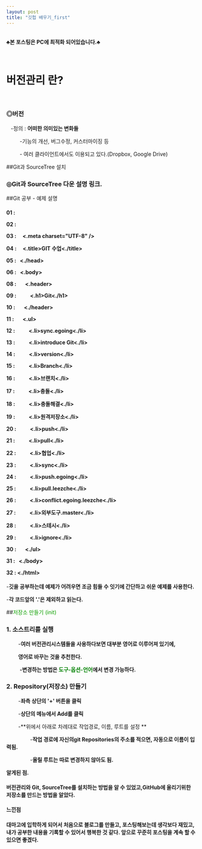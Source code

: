 ```yaml
---
layout: post
title: "깃헙 배우기_first"
---
```




<br>**♣본 포스팅은 PC에 최적화 되어있습니다.♣**</br>





<br><h1>버전관리 란?</h1></br>




<h3>◎버전</h3>





&nbsp;&nbsp;&nbsp;-정의 : **어떠한 의미있는 변화들**

&nbsp;&nbsp;&nbsp;&nbsp;&nbsp;&nbsp;&nbsp;&nbsp; -기능의 개선, 버그수정, 커스터마이징 등

 

&nbsp;&nbsp;&nbsp;&nbsp;&nbsp;&nbsp;&nbsp;&nbsp; - 여러 클라이언트에서도 이용되고 있다.(Dropbox, Google Drive)



 ##Git과 SourceTree 설치



<h3>◎<font color=rgb(255,2,255)><a hraf="https://www.youtube.com/watch?time_continue=1&v=N_rpDCZxRCY" target="blank">Git과 SourceTree 다운 설명 링크.</a></font></h3>





##Git 공부 - 예제 설명



<h4>

01 : <html>



02 : &nbsp;&nbsp;<head>



03 : &nbsp;&nbsp;&nbsp;&nbsp;<.meta charset="UTF-8" />

04 : &nbsp;&nbsp;&nbsp;&nbsp;<.title>GIT 수업<./title>

05 : &nbsp;&nbsp;<./head> 

06 : &nbsp;&nbsp;<.body>

08 : &nbsp;&nbsp;&nbsp;&nbsp;&nbsp;&nbsp;<.header>

09 : &nbsp;&nbsp;&nbsp;&nbsp;&nbsp;&nbsp;&nbsp;&nbsp;&nbsp;&nbsp;<.h1>Git<./h1>

10 : &nbsp;&nbsp;&nbsp;&nbsp;&nbsp;&nbsp;<./header>

11 : &nbsp;&nbsp;&nbsp;&nbsp;&nbsp;&nbsp;<.ul>

12 : &nbsp;&nbsp;&nbsp;&nbsp;&nbsp;&nbsp;&nbsp;&nbsp;&nbsp;&nbsp;<.li>sync.egoing<./li>

13 : &nbsp;&nbsp;&nbsp;&nbsp;&nbsp;&nbsp;&nbsp;&nbsp;&nbsp;&nbsp;<.li>introduce Git<./li>

14 : &nbsp;&nbsp;&nbsp;&nbsp;&nbsp;&nbsp;&nbsp;&nbsp;&nbsp;&nbsp;<.li>version<./li>

15 : &nbsp;&nbsp;&nbsp;&nbsp;&nbsp;&nbsp;&nbsp;&nbsp;&nbsp;&nbsp;<.li>Branch<./li>

16 : &nbsp;&nbsp;&nbsp;&nbsp;&nbsp;&nbsp;&nbsp;&nbsp;&nbsp;&nbsp;<.li>브랜치<./li>

17 : &nbsp;&nbsp;&nbsp;&nbsp;&nbsp;&nbsp;&nbsp;&nbsp;&nbsp;&nbsp;<.li>충돌<./li>

18 : &nbsp;&nbsp;&nbsp;&nbsp;&nbsp;&nbsp;&nbsp;&nbsp;&nbsp;&nbsp;<.li>충돌해결<./li>

19 : &nbsp;&nbsp;&nbsp;&nbsp;&nbsp;&nbsp;&nbsp;&nbsp;&nbsp;&nbsp;<.li>원격저장소<./li>

20 : &nbsp;&nbsp;&nbsp;&nbsp;&nbsp;&nbsp;&nbsp;&nbsp;&nbsp;&nbsp;<.li>push<./li>

21 : &nbsp;&nbsp;&nbsp;&nbsp;&nbsp;&nbsp;&nbsp;&nbsp;&nbsp;&nbsp;<.li>pull<./li>

22 : &nbsp;&nbsp;&nbsp;&nbsp;&nbsp;&nbsp;&nbsp;&nbsp;&nbsp;&nbsp;<.li>협업<./li>

23 : &nbsp;&nbsp;&nbsp;&nbsp;&nbsp;&nbsp;&nbsp;&nbsp;&nbsp;&nbsp;<.li>sync<./li>

24 : &nbsp;&nbsp;&nbsp;&nbsp;&nbsp;&nbsp;&nbsp;&nbsp;&nbsp;&nbsp;<.li>push.egoing<./li>

25 : &nbsp;&nbsp;&nbsp;&nbsp;&nbsp;&nbsp;&nbsp;&nbsp;&nbsp;&nbsp;<.li>pull.leezche<./li>

26 : &nbsp;&nbsp;&nbsp;&nbsp;&nbsp;&nbsp;&nbsp;&nbsp;&nbsp;&nbsp;<.li>conflict.egoing.leezche<./li>

27 : &nbsp;&nbsp;&nbsp;&nbsp;&nbsp;&nbsp;&nbsp;&nbsp;&nbsp;&nbsp;<.li>외부도구.master<./li>

28 : &nbsp;&nbsp;&nbsp;&nbsp;&nbsp;&nbsp;&nbsp;&nbsp;&nbsp;&nbsp;<.li>스테시<./li>

29 : &nbsp;&nbsp;&nbsp;&nbsp;&nbsp;&nbsp;&nbsp;&nbsp;&nbsp;&nbsp;<.li>ignore<./li>

30 : &nbsp;&nbsp;&nbsp;&nbsp;&nbsp;&nbsp;<./ul>

31 : &nbsp;&nbsp;<./body>

32 : <./html>

</h4>



-**깃을 공부하는데 예제가 어려우면 조금 힘들 수 잇기에 간단하고 쉬운 예제를 사용한다.**



-**각 코드앞의 '.'은 제외하고 읽는다.**



##<font color=geay>저장소 만들기 (init)</font>



<h3>1. 소스트리를 실행</h3>



&nbsp;&nbsp;&nbsp;&nbsp;&nbsp;&nbsp;&nbsp;&nbsp;-**여러 버전관리시스템들을 사용하다보면 대부분 영어로 이루어져 있기에,**

&nbsp;&nbsp;&nbsp;&nbsp;&nbsp;&nbsp;&nbsp;&nbsp;**영어로 바꾸는 것을 추천한다.**



&nbsp;&nbsp;&nbsp;&nbsp;&nbsp;&nbsp;&nbsp;&nbsp; **-변경하는 방법은 <font color=green>도구-옵션-언어</font>에서 변경 가능하다.**



<h3>2. Repository(저장소) 만들기</h3>



&nbsp;&nbsp;&nbsp;&nbsp;&nbsp;&nbsp;&nbsp;&nbsp;-**좌측 상단의 '+' 버튼을 클릭**

&nbsp;&nbsp;&nbsp;&nbsp;&nbsp;&nbsp;&nbsp;&nbsp;-**상단의 메뉴에서 Add를 클릭**

&nbsp;&nbsp;&nbsp;&nbsp;&nbsp;&nbsp;&nbsp;&nbsp;-**위에서 아래로 차례대로 작업경로, 이름, 루트를 설정 **

&nbsp;&nbsp;&nbsp;&nbsp;&nbsp;&nbsp;&nbsp;&nbsp;&nbsp;&nbsp;&nbsp;&nbsp;&nbsp;&nbsp;&nbsp;&nbsp;-**작업 경로에 자신의git Repositories의 주소를 적으면, 자동으로 이름이 입력됨.**

&nbsp;&nbsp;&nbsp;&nbsp;&nbsp;&nbsp;&nbsp;&nbsp;&nbsp;&nbsp;&nbsp;&nbsp;&nbsp;&nbsp;&nbsp;&nbsp;-**올릴 루트는 따로 변경하지 않아도 됨.**



**<a hraf="https://www.youtube.com/watch?time_continue=1&v=N_rpDCZxRCY" target="blank">알게된 점.</a>**

<h4> 버전관리와 Git, SourceTree를 설치하는 방법을 알 수 있었고,GitHub에 올리기위한 저장소를 만드는 방법을 알았다.</h4>



**<a hraf="https://www.youtube.com/watch?time_continue=1&v=N_rpDCZxRCY" target="blank">느낀점</a>**

<h4>대마고에 입학하게 되어서 처음으로 블로그를 만들고, 포스팅해보는데 생각보다 재밌고, 내가 공부한 내용을 기록할 수 있어서 행복한 것 같다. 앞으로 꾸준히 포스팅을 계속 할 수 있으면 좋겠다.</h4>

